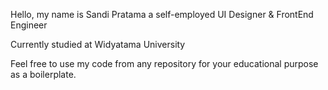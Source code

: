 Hello, my name is Sandi Pratama a self-employed UI Designer & FrontEnd Engineer

Currently studied at Widyatama University

Feel free to use my code from any repository for your educational purpose as a boilerplate.
